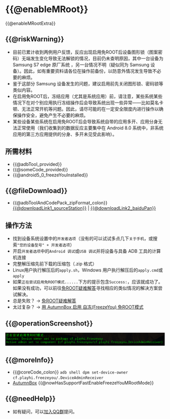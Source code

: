 # {{@enableMRoot}}
{{@enableMRootExtra}}

## {{@riskWarning}}
* 目前已累计收到两例用户反馈，反应出现启用免ROOT后设备图形锁（图案密码）无端发生变化导致无法解锁的情况，目前仍未查明原因，其中一台设备为 Samsung S7 edge 原厂系统 ，另一台情况不明（疑似同为 Samsung 设备）。因此，如有重要资料请各位在操作前备份，以防意外情况发生导致不必要的麻烦。
* 鉴于这部分 Samsung 设备发生的问题，建议启用前先关闭图形锁、密码锁等类似内容。
* 在启用免ROOT后，冻结应用（尤其是系统应用）前，请注意，某些系统某些情况下在对个别应用执行冻结操作后会导致系统出现一些异常——比如莫名卡顿、无法正常开机等问题。因此，请尽可能的在一定安全限度内进行操作以确保操作安全，避免产生不必要的麻烦。
* 某些设备某些系统在启用免ROOT后会导致系统自带的应用多开、应用分身无法正常使用（我们收集到的数据反应主要集中在 Android 8.0 系统中，非系统应用的第三方应用提供的分身、多开未见受此影响）。

## 所需材料
* {{@adbTool_provided}}
* {{@someCode_provided}}
* {{@android5_0_freezeYouInstalled}}

## {{@fileDownload}}
* {{@adbToolAndCodePack_zipFormat_colon}} [{{@downloadLink1_sourceStation}}](https://freezeyou.playhi.net/attachment/urt.zip) | [{{@downloadLink2_baiduPan}}](https://pan.baidu.com/s/1RlHg4w0z5O2aNc_ejkeUvA)

## 操作方法
* 找到设备系统设置中的`开发者选项`（没有的可以试试多点几下`关于手机`，或搜索`"您的设备型号" + 开发者选项`）
* 开启`开发者选项`中的`Android 调试`或`USB 调试`并将设备与具备 ADB 工具的计算机连接
* 完整解压缩先前下载的压缩包（.zip 格式）
* Linux用户执行解压后的`apply.sh`，Windows 用户执行解压后的`apply.cmd`或`apply`
* 如果`正在尝试启用免ROOT模式......`下方的提示包含`Success:`，应该就成功了。如果没有成功，可以前往[免ROOT疑难解答](../faq/mroot.md)寻找相应的类似情况的解决方案尝试解决。
* 总是失败？ → [免ROOT疑难解答](../faq/mroot.md)
* 太过复杂？ → [用 AutumnBox 启用 自冻(FreezeYou) 免ROOT模式](https://www.atmb.top/?from=freezeyou)

## {{@operationScreenshot}}
![{{@operationScreenshot}}](/assets/img/20180207104242.png)

## {{@moreInfo}}
* {{@coreCode_colon}} `adb shell dpm set-device-owner cf.playhi.freezeyou/.DeviceAdminReceiver`
* [AutumnBox](https://www.atmb.top/?from=freezeyou) {{@nowHasSupportFastEnableFreezeYouMRootMode}}

## {{@needHelp}}
* 如有疑问，可以[加入QQ群](https://shang.qq.com/wpa/qunwpa?idkey=1b94199f20fa607ca03d33a8b53f37203fbf721e84900a7e20d89ba5a6fd3da5)提问。


